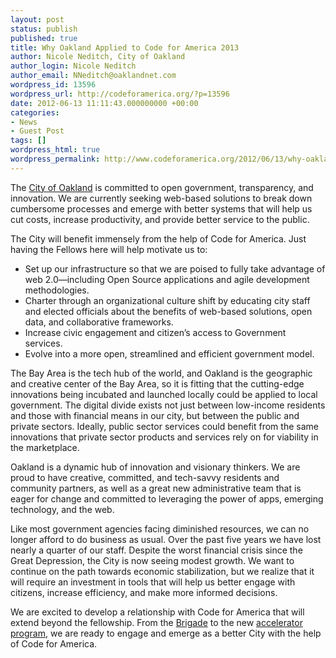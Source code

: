 ```yaml
---
layout: post
status: publish
published: true
title: Why Oakland Applied to Code for America 2013
author: Nicole Neditch, City of Oakland
author_login: Nicole Neditch
author_email: NNeditch@oaklandnet.com
wordpress_id: 13596
wordpress_url: http://codeforamerica.org/?p=13596
date: 2012-06-13 11:11:43.000000000 +00:00
categories:
- News
- Guest Post
tags: []
wordpress_html: true
wordpress_permalink: http://www.codeforamerica.org/2012/06/13/why-oakland-applied-to-code-for-america-2013/
---
```


<p>The <a href="http://www2.oaklandnet.com/">City of Oakland</a> is committed to open government, transparency, and innovation. We are currently seeking web-based solutions to break down cumbersome processes and emerge with better systems that will help us cut costs, increase productivity, and provide better service to the public.</p>
<p>The City will benefit immensely from the help of Code for America. Just having the Fellows here will help motivate us to:</p>
<ul>
<li>Set up our infrastructure so that we are poised to fully take advantage of web 2.0—including Open Source applications and agile development methodologies.</li>
<li>Charter through an organizational culture shift by educating city staff and elected officials about the benefits of web-based solutions, open data, and collaborative frameworks.</li>
<li>Increase civic engagement and citizen’s access to Government services.</li>
<li>Evolve into a more open, streamlined and efficient government model.</li>
</ul>
<p>The Bay Area is the tech hub of the world, and Oakland is the geographic and creative center of the Bay Area, so it is fitting that the cutting-edge innovations being incubated and launched locally could be applied to local government. The digital divide exists not just between low-income residents and those with financial means in our city, but between the public and private sectors. Ideally, public sector services could benefit from the same innovations that private sector products and services rely on for viability in the marketplace.</p>
<p>Oakland is a dynamic hub of innovation and visionary thinkers. We are proud to have creative, committed, and tech-savvy residents and community partners, as well as a great new administrative team that is eager for change and committed to leveraging the power of apps, emerging technology, and the web.</p>
<p>Like most government agencies facing diminished resources, we can no longer afford to do business as usual. Over the past five years we have lost nearly a quarter of our staff. Despite the worst financial crisis since the Great Depression, the City is now seeing modest growth. We want to continue on the path towards economic stabilization, but we realize that it will require an investment in tools that will help us better engage with citizens, increase efficiency, and make more informed decisions.</p>
<p>We are excited to develop a relationship with Code for America that will extend beyond the fellowship. From the <a href="http://brigade.codeforamerica.org/">Brigade</a> to the new <a href="http://codeforamerica.org/accelerator/">accelerator program</a>, we are ready to engage and emerge as a better City with the help of Code for America.</p>

